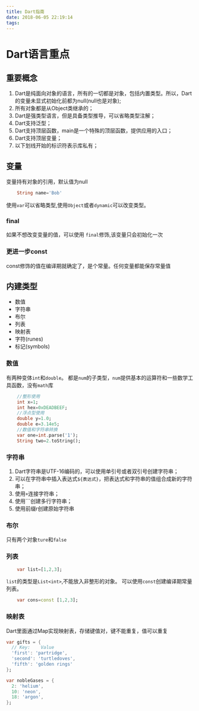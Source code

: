 ```yaml
---
title: Dart指南
date: 2018-06-05 22:19:14
tags:
---
```

# Dart语言重点

## 重要概念
1. Dart是纯面向对象的语言，所有的一切都是对象，包括内置类型。所以，Dart的变量未显式初始化前都为null(null也是对象);
2. 所有对象都是从Object类继承的；
3. Dart是强类型语言，但是具备类型推导，可以省略类型注解；
4. Dart支持泛型；
5. Dart支持顶层函数，main是一个特殊的顶层函数，提供应用的入口；
6. Dart支持顶层变量；
7. 以下划线开始的标识符表示库私有；

## 变量
变量持有对象的引用，默认值为null

```dart
    String name='Bob'
```

使用`var`可以省略类型,使用`Object`或者`dynamic`可以改变类型。

### final
如果不想改变变量的值，可以使用 `final`修饰,该变量只会初始化一次

### 更进一步const
const修饰的值在编译期就确定了，是个常量。任何变量都能保存常量值

## 内建类型
* 数值
* 字符串
* 布尔
* 列表
* 映射表
* 字符(runes)
* 标记(symbols)

### 数值
有两种变体`int`和`double`。
都是`num`的子类型，`num`提供基本的运算符和一些数学工具函数，没有`math`库

```dart
    //整形使用
    int x=1;
    int hex=0xDEADBEEF;
    //浮点型使用
    double y=1.0;
    double e=3.14e5;
    //数值和字符串转换
    var one=int.parse('1');
    String two=2.toString();
```

### 字符串
1. Dart字符串是UTF-16编码的，可以使用单引号或者双引号创建字符串；
2. 可以在字符串中插入表达式`${表达式}`，把表达式和字符串的值组合成新的字符串；
3. 使用`+`连接字符串；
4. 使用```创建多行字符串；
5. 使用前缀r创建原始字符串

### 布尔
只有两个对象`ture`和`false`

### 列表
```dart
    var list=[1,2,3];
```
`list`的类型是`List<int>`,不能放入非整形的对象。
可以使用`const`创建编译期常量列表。
```dart
    var cons=const [1,2,3];
```

### 映射表
Dart里面通过Map实现映射表，存储键值对，键不能重复，值可以重复
```dart
var gifts = {
  // Key:    Value
  'first': 'partridge',
  'second': 'turtledoves',
  'fifth': 'golden rings'
};

var nobleGases = {
  2: 'helium',
  10: 'neon',
  18: 'argon',
};
```

